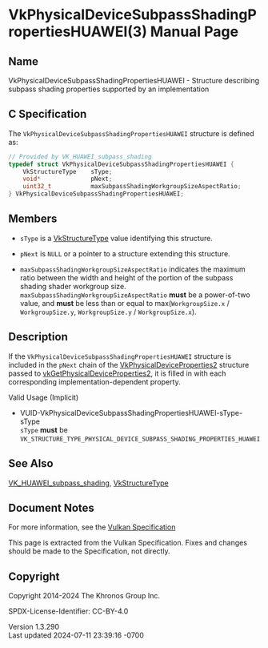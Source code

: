 # VkPhysicalDeviceSubpassShadingPropertiesHUAWEI(3) Manual Page

## Name

VkPhysicalDeviceSubpassShadingPropertiesHUAWEI - Structure describing
subpass shading properties supported by an implementation



## <a href="#_c_specification" class="anchor"></a>C Specification

The `VkPhysicalDeviceSubpassShadingPropertiesHUAWEI` structure is
defined as:

``` c
// Provided by VK_HUAWEI_subpass_shading
typedef struct VkPhysicalDeviceSubpassShadingPropertiesHUAWEI {
    VkStructureType    sType;
    void*              pNext;
    uint32_t           maxSubpassShadingWorkgroupSizeAspectRatio;
} VkPhysicalDeviceSubpassShadingPropertiesHUAWEI;
```

## <a href="#_members" class="anchor"></a>Members

- `sType` is a [VkStructureType](https://registry.khronos.org/vulkan/specs/1.3-extensions/man/html/VkStructureType.html) value identifying
  this structure.

- `pNext` is `NULL` or a pointer to a structure extending this
  structure.

- <span id="limits-maxSubpassShadingWorkgroupSizeAspectRatio"></span>
  `maxSubpassShadingWorkgroupSizeAspectRatio` indicates the maximum
  ratio between the width and height of the portion of the subpass
  shading shader workgroup size.
  `maxSubpassShadingWorkgroupSizeAspectRatio` **must** be a power-of-two
  value, and **must** be less than or equal to max(`WorkgroupSize.x` /
  `WorkgroupSize.y`, `WorkgroupSize.y` / `WorkgroupSize.x`).

## <a href="#_description" class="anchor"></a>Description

If the `VkPhysicalDeviceSubpassShadingPropertiesHUAWEI` structure is
included in the `pNext` chain of the
[VkPhysicalDeviceProperties2](https://registry.khronos.org/vulkan/specs/1.3-extensions/man/html/VkPhysicalDeviceProperties2.html)
structure passed to
[vkGetPhysicalDeviceProperties2](https://registry.khronos.org/vulkan/specs/1.3-extensions/man/html/vkGetPhysicalDeviceProperties2.html),
it is filled in with each corresponding implementation-dependent
property.

Valid Usage (Implicit)

- <a
  href="#VUID-VkPhysicalDeviceSubpassShadingPropertiesHUAWEI-sType-sType"
  id="VUID-VkPhysicalDeviceSubpassShadingPropertiesHUAWEI-sType-sType"></a>
  VUID-VkPhysicalDeviceSubpassShadingPropertiesHUAWEI-sType-sType  
  `sType` **must** be
  `VK_STRUCTURE_TYPE_PHYSICAL_DEVICE_SUBPASS_SHADING_PROPERTIES_HUAWEI`

## <a href="#_see_also" class="anchor"></a>See Also

[VK_HUAWEI_subpass_shading](https://registry.khronos.org/vulkan/specs/1.3-extensions/man/html/VK_HUAWEI_subpass_shading.html),
[VkStructureType](https://registry.khronos.org/vulkan/specs/1.3-extensions/man/html/VkStructureType.html)

## <a href="#_document_notes" class="anchor"></a>Document Notes

For more information, see the <a
href="https://registry.khronos.org/vulkan/specs/1.3-extensions/html/vkspec.html#VkPhysicalDeviceSubpassShadingPropertiesHUAWEI"
target="_blank" rel="noopener">Vulkan Specification</a>

This page is extracted from the Vulkan Specification. Fixes and changes
should be made to the Specification, not directly.

## <a href="#_copyright" class="anchor"></a>Copyright

Copyright 2014-2024 The Khronos Group Inc.

SPDX-License-Identifier: CC-BY-4.0

Version 1.3.290  
Last updated 2024-07-11 23:39:16 -0700
